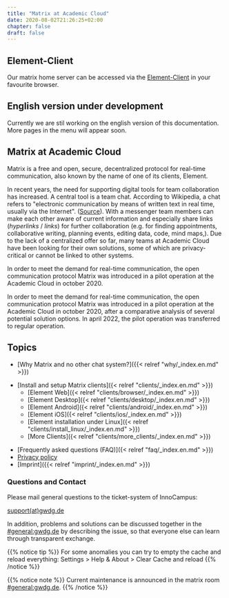 ```yaml
---
title: "Matrix at Academic Cloud"
date: 2020-08-02T21:26:25+02:00
chapter: false
draft: false
---
```


<!--## Wartungsarbeiten am Montag den 06.11.23 ab 20:30 Uhr

Am Montag den 06.11.23 ab 20:30 Uhr finden Wartungsarbeiten statt - Matrix wird voraussichtlich für einige Stunden nicht erreichbar sein.-->

## Element-Client

Our matrix home server can be accessed via the [Element-Client](https://chat.academiccloud.de/) in your favourite browser.

## English version under development
Currently we are stil working on the english version of this documentation.
More pages in the menu will appear soon.

## Matrix at Academic Cloud
Matrix is a free and open, secure, decentralized protocol for real-time communication, also known by the name of one of its clients, Element.

<object data="/images/matrix_interactive_en.svg" type="image/svg+xml" style="width: 1280px; max-width: 100%"></object>

In recent years, the need for supporting digital tools for team collaboration has increased. A central tool is a team chat. According to Wikipedia, a chat refers to "electronic communication by means of written text in real time, usually via the Internet". ([Source](https://en.wikipedia.org/wiki/Chat)). With a messenger team members can make each other aware of current information and especially share links (*hyperlinks* / *links*) for further collaboration (e.g. for finding appointments, collaborative writing, planning events, editing data, code, mind maps,). Due to the lack of a centralized offer so far, many teams at Academic Cloud have been looking for their own solutions, some of which are privacy-critical or cannot be linked to other systems.

In order to meet the demand for real-time communication, the open communication protocol Matrix was introduced in a pilot operation at the Academic Cloud in october 2020.

In order to meet the demand for real-time communication, the open communication protocol Matrix was introduced in a pilot operation at the Academic Cloud in october 2020, after a comparative analysis of several potential solution options. In april 2022, the pilot operation was transferred to regular operation.

## Topics

* [Why Matrix and no other chat system?]({{< relref "why/_index.en.md" >}})
<!--
* [How can Matrix be used? (registration and first steps)]({< relref "first-steps/_index.en.md" >})
* [Recommendations for further important settings after first login]({< relref "settings/_index.en.md" >}})
-->
* [Install and setup Matrix clients]({< relref "clients/_index.en.md" >}})
    * [Element Web]({< relref "clients/browser/_index.en.md" >}})
    * [Element Desktop]({< relref "clients/desktop/_index.en.md" >}})
    * [Element Android]({< relref "clients/android/_index.en.md" >}})
    * [Element iOS]({< relref "clients/ios/_index.en.md" >}})
    * [Element installation under Linux]({< relref "clients/install_linux/_index.en.md" >}})
    * [More Clients]({< relref "clients/more_clients/_index.en.md" >}})
<!--
* [Find people and send direct messages]({< relref "messaging/_index.en.md" >}})
    * [Format messages]({< relref "messaging/formatting/_index.en.md" >}})
    * [Search messages]({< relref "messaging/search/_index.en.md" >}})
* [Create rooms and take responsibility]({< relref "rooms/_index.en.md" >}})
    * [Create rooms]({< relref "rooms/create/_index.en.md" >}})
    * [Find rooms]({< relref "rooms/find/_index.en.md" >}})
    * [Delete and leave rooms]({< relref "rooms/delete/_index.en.md" >}})
    * [Sharing rooms and making them public]({< relref "rooms/sharing.en.md" >}})
* [Fine-tune notifications]({< relref "notifications/_index.en.md" >}})
* [Using communities as room filters]({< relref "communities/_index.en.md" >}})
* [Using Spaces for managing rooms]({< relref "spaces/_index.en.md" >}})
* [Use end-to-end encryption]({< relref "encryption/_index.en.md" >}})
* [Use integrations, bridges, bots (e.g. Jitsi)]({< relref "integrations/_index.en.md" >}})
* [Further development of Matrix]({< relref "development/_index.en.md" >}})
-->
* [Frequently asked questions (FAQ)]({< relref "faq/_index.en.md" >}})
* [Privacy policy](https://gwdg.de/imprint)
* [Imprint]({{< relref "imprint/_index.en.md" >}})

### Questions and Contact

Please mail general questions to the ticket-system of InnoCampus:

<a href="mailto:support@gwdg.de">support(at)gwdg.de</a>

In addition, problems and solutions can be discussed together in the [#general:gwdg.de](https://matrix.to/#/#general:gwdg.de) by describing the issue, so that everyone else can learn through transparent exchange.

{{% notice tip %}}
For some anomalies you can try to empty the cache and reload everything: Settings > Help & About > Clear Cache and reload
{{% /notice %}}

{{% notice note %}}
Current maintenance is announced in the matrix room [#general:gwdg.de](https://matrix.to/#/#general:gwdg.de).
{{% /notice %}}
